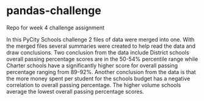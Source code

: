 # pandas-challenge
Repo for week 4 challenge assignment

In this PyCity Schools challenge 2 files of data were merged into one.  With the merged files several summaries were created to help read the data and draw conclusions.  Two conclusion from the data include District schools overall passing percentage scores are in the 50-54% percentile range while Charter schools have a significantly higher score for overall passing percentage ranging from 89-92%.  Another conclusion from the data is that the more money spent per student for the schools budget has a negative correlation to overall passing percentage.  The higher volume schools average the lowest overall passing percentage scores.
